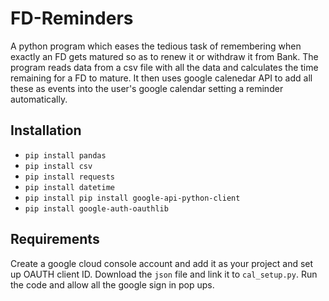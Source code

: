 # FD-Reminders
A python program which eases the tedious task of remembering when exactly an FD gets matured so as to renew it or withdraw it from Bank.
The program reads data from a csv file with all the data and calculates the time remaining for a FD to mature.
It then uses google calenedar API to add all these as events into the user's google calendar setting a reminder automatically.
## Installation
- `pip install pandas`
- `pip install csv`
- `pip install requests`
- `pip install datetime`
- `pip install pip install google-api-python-client`
- `pip install google-auth-oauthlib`
## Requirements
Create a google cloud console account and add it as your project and set up OAUTH client ID.
Download the `json` file and link it to `cal_setup.py`.
Run the code and allow all the google sign in pop ups.
